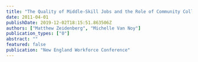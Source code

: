 ```yaml
---
title: "The Quality of Middle-Skill Jobs and the Role of Community Colleges"
date: 2011-04-01
publishDate: 2019-12-02T18:15:51.863506Z
authors: ["Matthew Zeidenberg", "Michelle Van Noy"]
publication_types: ["0"]
abstract: ""
featured: false
publication: "New England Workforce Conference"
---
```


